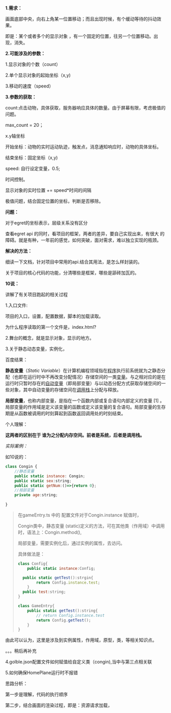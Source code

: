 **1.需求：**

画面底部中央，向右上角某一位置移动；而且出现时候，有个缓动等待的抖动效果。

即是：某个或者多个的显示对象 ，有一个固定的位置，往另一个位置移动。出现，消失。

**2.可能涉及的参数：**

1.显示对象的个数（count）

2.单个显示对象的起始坐标（x,y)

3.移动的速度（speed）

**3.参数的获取：**

count:点击动物，具体获取，服务器响应具体的数量。由于屏幕有限，考虑极值的问题。

max_count = 20；

x.y轴坐标

开始坐标：动物的实时运动轨迹，触发点，消息通知响应时，动物的具体坐标。

结束坐标：固定坐标（x,y)

speed: 自行设定变量，0.5;

时间控制。

显示对象的实时位置 += speed*时间的间隔

极值问题，结合固定位置的坐标，判断是否移除。



**问题：**

对于egret的坐标表示，层级关系没有区分

查看egret api 的同时，看项目的框架，两者的差异，要自己实现出来，有很大 的障碍。就是有种，一年前的感觉，如何突破，面对需求，难以独立实现的瓶颈。

**解决的方法：**

细读一下文档，针对项目中常用的api.结合其用法，是怎么样封装的。

关于项目的核心代码的功能，分清哪些是框架，哪些是舔砖加瓦的。

**10说：**

讲解了有关项目跑起的相关过程

1.入口文件:

项目的入口，设置，配置数据，脚本的加载读取。

为什么程序读取的第一个文件是，index.html?

2.舞台的概念，就是显示对象，显示的地方。

3.关于静态动态变量，实例化，

百度结果：

**静态变量**（*Static Variable*）在计算机编程领域指在[程序](https://baike.baidu.com/item/程序/13831935)执行前系统就为之静态分配（也即在运行时中不再改变分配情况）存储空间的一类[变量](https://baike.baidu.com/item/变量)。与之相对应的是在运行时只暂时存在的[自动变量](https://baike.baidu.com/item/自动变量/2646909)（即局部变量）与以动态分配方式获取存储空间的一些对象，其中自动变量的存储空间在[调用栈](https://baike.baidu.com/item/调用栈)上分配与释放。

**局部变量**，也称内部变量，是指在一个函数内部或复合语句内部定义的变量 [1] 。局部变量的作用域是定义该变量的函数或定义该变量的复合语句。局部变量的生存期是从函数被调用的时刻算起到函数返回调用处的时刻结束。

个人理解：

**这两者的区别在于 谁为之分配内存空间。前者是系统，后者是调用栈。**

*实际案例：*

如10说的： 

```js
class Congin {
    //静态变量
    public static instance: Congin;
	public static sex:string;
	public static getNum:()=>{return 0};
	//局部变量
	private age:string;
	
}
```

> 在gameEntry.ts 中的 配置文件对于Congin.instance 赋值时，
>
> Congin类中，静态变量 (static)定义的方法，可在其他类（作用域）中调用时，语法上：Congin.method(),
>
> 局部变量，需要实例化后，通过实例的属性，去访问。
>
> 具体做法是：
>
> ```js
> class Config{
>     public static instance:Config;
> 
> 	public static getTest():strgin{
>         return Config.instance.test;
>     }
> 	public test:string;
> }
> 
> class GameEntry{
>     public static getTest():string{
>         // return Config.instance.test
>         return Config.getTest();
>     }
> }
> ```

由此可以认为，这里是涉及到实例属性，作用域，原型，类，等相关知识点。

。。。稍后再补充

 

4.golble.json配置文件如何赋值给自定义类（congin),当中与第三点相关联

5.如何确保HomePlane运行时不报错

思路分析：

第一步是理解，代码的执行顺序

第二步，结合画面的渲染过程，即是：资源请求加载，





